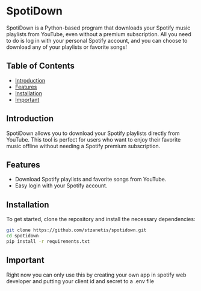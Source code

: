 # SpotiDown
SpotiDown is a Python-based program that downloads your Spotify music playlists from YouTube, even without a premium subscription. All you need to do is log in with your personal Spotify account, and you can choose to download any of your playlists or favorite songs!

## Table of Contents
- [Introduction](#introduction)
- [Features](#features)
- [Installation](#installation)
- [Important](#important)

## Introduction
SpotiDown allows you to download your Spotify playlists directly from YouTube. This tool is perfect for users who want to enjoy their favorite music offline without needing a Spotify premium subscription.

## Features
- Download Spotify playlists and favorite songs from YouTube.
- Easy login with your Spotify account.

## Installation
To get started, clone the repository and install the necessary dependencies:

```bash
git clone https://github.com/stzanetis/spotidown.git
cd spotidown
pip install -r requirements.txt
```

## Important
Right now you can only use this by creating your own app in spotify web developer and putting your client id and secret to a .env file
